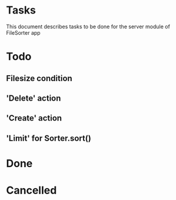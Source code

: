 # Tasks

This document describes tasks to be done for the server module of FileSorter app

# Todo

## Filesize condition

## 'Delete' action

## 'Create' action

## 'Limit' for Sorter.sort()

# Done

# Cancelled